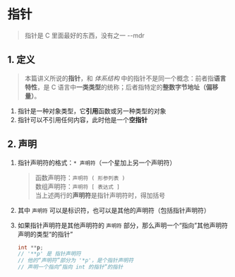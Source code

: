 # 指针

> 指针是 C 里面最好的东西，没有之一 --mdr

## 1. 定义

> 本篇讲义所说的**指针**，和 _体系结构_ 中的指针不是同一个概念：前者指**语言特性**，是 C 语言中**一类类型**的统称；后者指特定的**整数字节地址（偏移量）**。

1. 指针是一种对象类型，它**引用**函数或另一种类型的对象
2. 指针可以不引用任何内容，此时他是一个**空指针**

## 2. 声明

1. 指针声明符的格式：`* 声明符`（一个星加上另一个声明符）
   > 函数声明符：`声明符 ( 形参列表 )`  
   > 数组声明符：`声明符 [ 表达式 ]`  
   > 当上述两行的**声明符**是指针声明符时，得加括号
2. 其中 `声明符` 可以是标识符，也可以是其他的声明符（包括指针声明符）
3. 如果指针声明符是其他声明符的 `声明符` 部分，那么声明一个“指向”其他声明符声明的类型“的指针”

   ```c
   int **p;
   // '**p' 是 指针声明符
   // 他的“声明符”部分为 '*p'，是个指针声明符
   // 声明一个指向“指向 int 的指针”的指针
   ```
